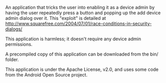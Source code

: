 An application that tricks the user into enabling it as a device admin by having the user repeatedly press a button and popping up the add device admin dialog over it. This "exploit" is detailed at http://www.squarefree.com/2004/07/01/race-conditions-in-security-dialogs/

This application is harmless; it doesn't require any device admin permissions.

A precompiled copy of this application can be downloaded from the bin/ folder.

This application is under the Apache License, v2.0, and uses some code from the Android Open Source project.